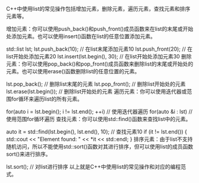 C++中使用list的常见操作包括增加元素，删除元素，遍历元素，查找元素和排序元素等。

增加元素：你可以使用push_back()和push_front()成员函数来在list的末尾或开始处添加元素。也可以使用insert()函数在list的任意位置添加元素。

std::list<int> lst;
lst.push_back(10);  // 在list末尾添加元素10
lst.push_front(20); // 在list开始处添加元素20
lst.insert(lst.begin(), 30);  // 在list开始处添加元素30
删除元素：你可以使用pop_back()和pop_front()成员函数来删除list的末尾或开始处的元素。也可以使用erase()函数删除list的任意位置的元素。

lst.pop_back();  // 删除list末尾的元素
lst.pop_front(); // 删除list开始处的元素
lst.erase(lst.begin()); // 删除list开始处的元素
遍历元素：你可以使用迭代器或范围for循环来遍历list的所有元素。

for(auto i = lst.begin(); i != lst.end(); ++i) // 使用迭代器遍历
for(auto &i : lst)  // 使用范围for循环遍历
查找元素：你可以使用std::find()函数来查找list中的元素。

auto it = std::find(lst.begin(), lst.end(), 10); // 查找元素10
if (it != lst.end()) {
    std::cout << "Element found: " << *it << std::endl;
}
排序元素：由于list不支持随机访问，所以不能使用std::sort()函数对其进行排序，但可以使用list的成员函数sort()来进行排序。

lst.sort();  // 对list进行排序
以上就是C++中使用list的常见操作和对应的编程范式。